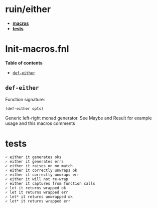 # ruin/either

- **[macros](#init-macrosfnl)**
- **[tests](#tests)**

# Init-macros.fnl

**Table of contents**

- [`def-either`](#def-either)

## `def-either`
Function signature:

```
(def-either opts)
```

Generic left-right monad generator. See Maybe and Result for example usage
  and this macros comments


<!-- Generated with Fenneldoc v1.0.0
     https://gitlab.com/andreyorst/fenneldoc -->

# tests
```
✓ either it generates oks
✓ either it generates errs
✓ either it raises on no match
✓ either it correctly unwraps ok
✓ either it correctly unwraps err
✓ either it will not re-wrap
✓ either it captures from function calls
✓ let it returns wrapped ok
✓ let it returns wrapped err
✓ let* it returns unwrapped ok
✓ let* it returns wrapped err
```
